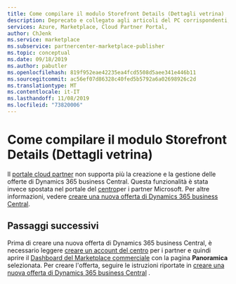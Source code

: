 ```yaml
---
title: Come compilare il modulo Storefront Details (Dettagli vetrina)
description: Deprecato e collegato agli articoli del PC corrispondenti; was "illustra i valori per il modulo dettagli Storefront per una nuova app di Dynamics 365 business Central."
services: Azure, Marketplace, Cloud Partner Portal,
author: ChJenk
ms.service: marketplace
ms.subservice: partnercenter-marketplace-publisher
ms.topic: conceptual
ms.date: 09/18/2019
ms.author: pabutler
ms.openlocfilehash: 819f952eae42235ea4fcd5508d5aee341e446b11
ms.sourcegitcommit: ac56ef07d86328c40fed5b5792a6a02698926c2d
ms.translationtype: MT
ms.contentlocale: it-IT
ms.lasthandoff: 11/08/2019
ms.locfileid: "73820006"
---
```

# <a name="how-to-fill-out-the-storefront-details-form"></a>Come compilare il modulo Storefront Details (Dettagli vetrina)

Il [portale cloud partner](https://cloudpartner.azure.com/) non supporta più la creazione e la gestione delle offerte di Dynamics 365 business Central. Questa funzionalità è stata invece spostata nel portale del [centro](https://partner.microsoft.com/)per i partner Microsoft. Per altre informazioni, vedere [creare una nuova offerta di Dynamics 365 business Central](https://docs.microsoft.com/azure/marketplace/partner-center-portal/create-new-business-central-offer).

## <a name="next-steps"></a>Passaggi successivi

Prima di creare una nuova offerta di Dynamics 365 business Central, è necessario leggere [creare un account del centro](https://docs.microsoft.com/azure/marketplace/partner-center-portal/create-account) per i partner e quindi aprire il [Dashboard del Marketplace commerciale](https://partner.microsoft.com/dashboard/directory) con la pagina **Panoramica** selezionata. Per creare l'offerta, seguire le istruzioni riportate in [creare una nuova offerta di Dynamics 365 business Central](https://docs.microsoft.com/azure/marketplace/partner-center-portal/create-new-business-central-offer) .
